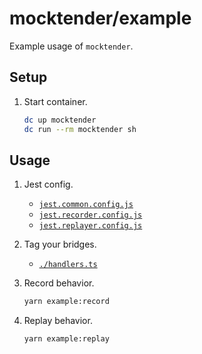 # mocktender/example

Example usage of `mocktender`.

## Setup

1. Start container.
    ```bash
    dc up mocktender
    dc run --rm mocktender sh
    ```

## Usage

1. Jest config.
    * [`jest.common.config.js`](../jest.common.config.js)
    * [`jest.recorder.config.js`](../jest.recorder.config.js)
    * [`jest.replayer.config.js`](../jest.replayer.config.js)

1. Tag your bridges.
    * [`./handlers.ts`](./handlers.ts)

1. Record behavior.
    ```bash
    yarn example:record
    ```

1. Replay behavior.
    ```bash
    yarn example:replay
    ```
